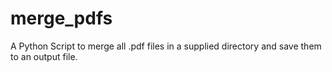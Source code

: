 # merge_pdfs
A Python Script to merge all .pdf files in a supplied directory and save them to an output file.
